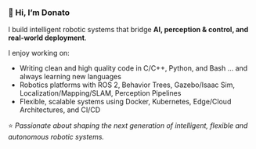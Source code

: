 ### 👋 Hi, I’m Donato

I build intelligent robotic systems that bridge **AI, perception & control, and real-world deployment**.  

I enjoy working on:
- Writing clean and high quality code in C/C++, Python, and Bash ... and always learning new languages  
- Robotics platforms with ROS 2, Behavior Trees, Gazebo/Isaac Sim, Localization/Mapping/SLAM, Perception Pipelines  
- Flexible, scalable systems using Docker, Kubernetes, Edge/Cloud Architectures, and CI/CD 

⭐️ *Passionate about shaping the next generation of intelligent, flexible and autonomous robotic systems.*
